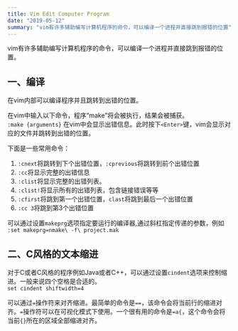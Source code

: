 ```yaml
---
title: Vim Edit Computer Program
date: "2019-05-12"
summary: "vim有许多辅助编写计算机程序的命令，可以编译一个进程并直接跳到报错的位置" 
---
```

vim有许多辅助编写计算机程序的命令，可以编译一个进程并直接跳到报错的位置。  

## 一、编译  
在vim内部可以编译程序并且跳转到出错的位置。  

在vim中输入以下命令，程序“make”将会被执行，结果会被捕获。  
`:make {arguments}`
在vim中会显示出错信息。此时按下`<Enter>`键，vim会显示对应的文件并跳转到出错的位置。  

下面是一些常用命令：
1. `:cnext`将跳转到下个出错位置，`:cprevious`将跳转到前个出错位置  
2. `:cc`将显示完整的出错信息  
3. `:clist`将显示完整的出错列表。
4. `:clist!`将显示所有的出错列表，包含链接错误等等  
5. `:cfirst`将跳到第一个出错位置，`clast`将跳到最后一个出错位置  
6. `:cc 3`将跳到第3个出错位置  

可以通过设置`makeprg`选项指定要运行的编译器,通过斜杠指定传递的参数，例如  
`:set makeprg=nmake\ -f\ project.mak`  

## 二、C风格的文本缩进
对于C或者C风格的程序例如Java或者C++，可以通过设置`cindent`选项来控制缩进。一般来说四个空格是合适的。  
`set cindent shiftwidth=4`  

可以通过`=`操作符来对齐缩进。最简单的命令是`==`，该命令会将当前行的缩进对齐。`=`操作符可以在可视化模式下使用。一个很有用的命令是`=a{`，这个命令会将当前`{}`所在的区域全部缩进对齐。  
